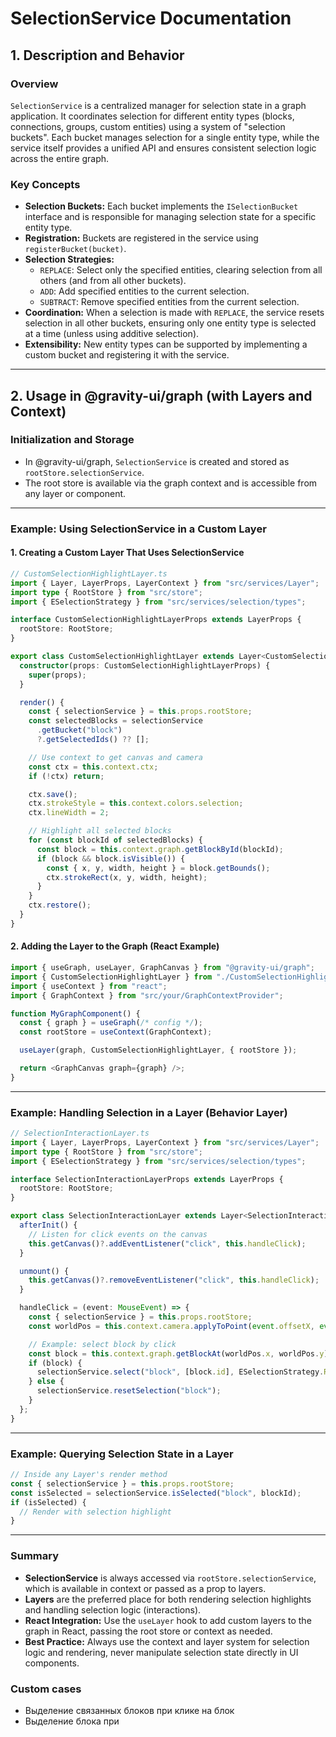 # SelectionService Documentation

## 1. Description and Behavior

### Overview

`SelectionService` is a centralized manager for selection state in a graph application. It coordinates selection for different entity types (blocks, connections, groups, custom entities) using a system of "selection buckets". Each bucket manages selection for a single entity type, while the service itself provides a unified API and ensures consistent selection logic across the entire graph.

### Key Concepts

- **Selection Buckets:** Each bucket implements the `ISelectionBucket` interface and is responsible for managing selection state for a specific entity type.
- **Registration:** Buckets are registered in the service using `registerBucket(bucket)`.
- **Selection Strategies:**  
  - `REPLACE`: Select only the specified entities, clearing selection from all others (and from all other buckets).
  - `ADD`: Add specified entities to the current selection.
  - `SUBTRACT`: Remove specified entities from the current selection.
- **Coordination:** When a selection is made with `REPLACE`, the service resets selection in all other buckets, ensuring only one entity type is selected at a time (unless using additive selection).
- **Extensibility:** New entity types can be supported by implementing a custom bucket and registering it with the service.

---

## 2. Usage in @gravity-ui/graph (with Layers and Context)

### Initialization and Storage

- In @gravity-ui/graph, `SelectionService` is created and stored as `rootStore.selectionService`.
- The root store is available via the graph context and is accessible from any layer or component.

---

### Example: Using SelectionService in a Custom Layer

#### 1. Creating a Custom Layer That Uses SelectionService

```typescript
// CustomSelectionHighlightLayer.ts
import { Layer, LayerProps, LayerContext } from "src/services/Layer";
import type { RootStore } from "src/store";
import { ESelectionStrategy } from "src/services/selection/types";

interface CustomSelectionHighlightLayerProps extends LayerProps {
  rootStore: RootStore;
}

export class CustomSelectionHighlightLayer extends Layer<CustomSelectionHighlightLayerProps, LayerContext, {}> {
  constructor(props: CustomSelectionHighlightLayerProps) {
    super(props);
  }

  render() {
    const { selectionService } = this.props.rootStore;
    const selectedBlocks = selectionService
      .getBucket("block")
      ?.getSelectedIds() ?? [];

    // Use context to get canvas and camera
    const ctx = this.context.ctx;
    if (!ctx) return;

    ctx.save();
    ctx.strokeStyle = this.context.colors.selection;
    ctx.lineWidth = 2;

    // Highlight all selected blocks
    for (const blockId of selectedBlocks) {
      const block = this.context.graph.getBlockById(blockId);
      if (block && block.isVisible()) {
        const { x, y, width, height } = block.getBounds();
        ctx.strokeRect(x, y, width, height);
      }
    }
    ctx.restore();
  }
}
```

#### 2. Adding the Layer to the Graph (React Example)

```typescript
import { useGraph, useLayer, GraphCanvas } from "@gravity-ui/graph";
import { CustomSelectionHighlightLayer } from "./CustomSelectionHighlightLayer";
import { useContext } from "react";
import { GraphContext } from "src/your/GraphContextProvider";

function MyGraphComponent() {
  const { graph } = useGraph(/* config */);
  const rootStore = useContext(GraphContext);

  useLayer(graph, CustomSelectionHighlightLayer, { rootStore });

  return <GraphCanvas graph={graph} />;
}
```

---

### Example: Handling Selection in a Layer (Behavior Layer)

```typescript
// SelectionInteractionLayer.ts
import { Layer, LayerProps, LayerContext } from "src/services/Layer";
import type { RootStore } from "src/store";
import { ESelectionStrategy } from "src/services/selection/types";

interface SelectionInteractionLayerProps extends LayerProps {
  rootStore: RootStore;
}

export class SelectionInteractionLayer extends Layer<SelectionInteractionLayerProps, LayerContext, {}> {
  afterInit() {
    // Listen for click events on the canvas
    this.getCanvas()?.addEventListener("click", this.handleClick);
  }

  unmount() {
    this.getCanvas()?.removeEventListener("click", this.handleClick);
  }

  handleClick = (event: MouseEvent) => {
    const { selectionService } = this.props.rootStore;
    const worldPos = this.context.camera.applyToPoint(event.offsetX, event.offsetY);

    // Example: select block by click
    const block = this.context.graph.getBlockAt(worldPos.x, worldPos.y);
    if (block) {
      selectionService.select("block", [block.id], ESelectionStrategy.REPLACE);
    } else {
      selectionService.resetSelection("block");
    }
  };
}
```

---

### Example: Querying Selection State in a Layer

```typescript
// Inside any Layer's render method
const { selectionService } = this.props.rootStore;
const isSelected = selectionService.isSelected("block", blockId);
if (isSelected) {
  // Render with selection highlight
}
```

---

### Summary

- **SelectionService** is always accessed via `rootStore.selectionService`, which is available in context or passed as a prop to layers.
- **Layers** are the preferred place for both rendering selection highlights and handling selection logic (interactions).
- **React Integration:** Use the `useLayer` hook to add custom layers to the graph in React, passing the root store or context as needed.
- **Best Practice:** Always use the context and layer system for selection logic and rendering, never manipulate selection state directly in UI components.


### Custom cases

- Выделение связанных блоков при клике на блок
- Выделение блока при
